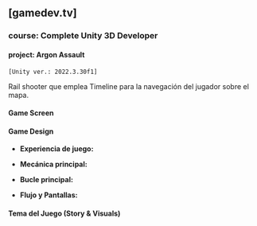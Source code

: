 ## [gamedev.tv]

### course: Complete Unity 3D Developer

#### project: Argon Assault 

`[Unity ver.: 2022.3.30f1]`

Rail shooter que emplea Timeline para la navegación del jugador sobre el mapa.

#### Game Screen

<center>


</center>

#### Game Design

- **Experiencia de juego:**


- **Mecánica principal:**


- **Bucle principal:**

- **Flujo y Pantallas:**

<center>


</center>

#### Tema del Juego (Story & Visuals)



